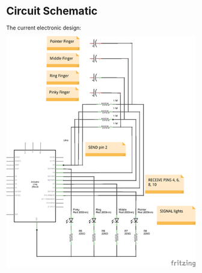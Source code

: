 Circuit Schematic
=====
The current electronic design:

![Circuit Diagram](https://raw.githubusercontent.com/sbyrnes/goodhands/master/circuit/goodhands.png)

